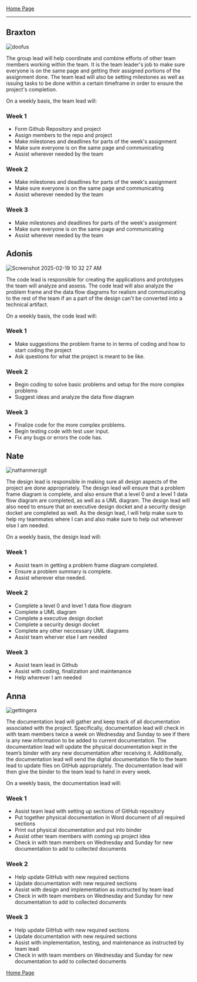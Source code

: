 [Home Page](https://github.com/SirRexOfRider/CYBR404-UNK-Oregon-Trail/tree/main)
<hr>

## Braxton
![doofus](https://github.com/SirRexOfRider/CYBR404-UNK-Oregon-Trail/blob/main/Project/Pictures/Scan0001.jpg)

The group lead will help coordinate and combine efforts of other team members working within the team. It is the team leader's job to make sure everyone is on the same page and getting their assigned portions of the assignment done. The team lead will also be setting milestones as well as issuing tasks to be done within a certain timeframe in order to ensure the project's completion.

On a weekly basis, the team lead will:
### Week 1
- Form Github Repository and project
- Assign members to the repo and project
- Make milestones and deadlines for parts of the week's assignment
- Make sure everyone is on the same page and communicating
- Assist wherever needed by the team

### Week 2
- Make milestones and deadlines for parts of the week's assignment
- Make sure everyone is on the same page and communicating
- Assist wherever needed by the team

### Week 3
- Make milestones and deadlines for parts of the week's assignment
- Make sure everyone is on the same page and communicating
- Assist wherever needed by the team


## Adonis 
![Screenshot 2025-02-19 10 32 27 AM](https://github.com/user-attachments/assets/878dc55e-9053-4984-abf6-8b3f09636829)

The code lead is responsible for creating the applications and prototypes the team will
analyze and assess. The code lead will also analyze the problem frame and the data flow diagrams for realism and communicating to the rest of the team if an a part of the design can't be converted into a technical artifact.

On a weekly basis, the code lead will:
### Week 1
- Make suggestions the problem frame to in terms of coding and how to start coding the project
- Ask questions for what the project is meant to be like.

### Week 2
- Begin coding to solve basic problems and setup for the more complex problems
- Suggest ideas and analyze the data flow diagram

### Week 3
- Finalize code for the more complex problems.
- Begin testing code with test user input.
- Fix any bugs or errors the code has.



## Nate 

![nathanmerzgit](https://github.com/SirRexOfRider/CYBR404-UNK-Oregon-Trail/blob/main/Project/Pictures/Nate_pic.jpg)

The design lead is responsible in making sure all design aspects of the project are done appropriately. The design lead will ensure that a problem frame diagram is complete, and also ensure that a level 0 and a level 1 data flow diagram are completed, as well as a UML diagram. The design lead will also need to ensure that an executive design docket and a security design docket are completed as well. As the design lead, I will help make sure to help my teammates where I can and also make sure to help out wherever else I am needed.

On a weekly basis, the design lead will:
### Week 1 
- Assist team in getting a problem frame diagram completed. 
- Ensure a problem summary is complete.
- Assist wherever else needed.

### Week 2
- Complete a level 0 and level 1 data flow diagram
- Complete a UML diagram
- Complete a executive design docket
- Complete a security design docket
- Complete any other neccessary UML diagrams
- Assist team wherver else I am needed

### Week 3
- Assist team lead in Github
- Assist with coding, finalization and maintenance
- Help wherever I am needed

## Anna
![gettingera](https://github.com/SirRexOfRider/CYBR404-UNK-Oregon-Trail/blob/main/Project/Pictures/agettinger.png)

The documentation lead will gather and keep track of all documentation associated with the project. Specifically, documentation lead will check in with team members twice a week on Wednesday and Sunday to see if there is any new information to be added to current documentation. The documentation lead will update the physical documentation kept in the team’s binder with any new documentation after receiving it. Additionally, the documentation lead will send the digital documentation file to the team lead to update files on GitHub appropriately. The documentation lead will then give the binder to the team lead to hand in every week.

On a weekly basis, the documentation lead will:
### Week 1
-	Assist team lead with setting up sections of GitHub repository 
-	Put together physical documentation in Word document of all required sections
-	Print out physical documentation and put into binder 
-	Assist other team members with coming up project idea 
-	Check in with team members on Wednesday and Sunday for new documentation to add to collected documents 
### Week 2
- Help update GitHub with new required sections
-	Update documentation with new required sections 
-	Assist with design and implementation as instructed by team lead 
-	Check in with team members on Wednesday and Sunday for new documentation to add to collected documents
### Week 3
-	Help update GitHub with new required sections
-	Update documentation with new required sections 
-	Assist with implementation, testing, and maintenance as instructed by team lead 
-	Check in with team members on Wednesday and Sunday for new documentation to add to collected documents

[Home Page](https://github.com/SirRexOfRider/CYBR404-UNK-Oregon-Trail/tree/main)
